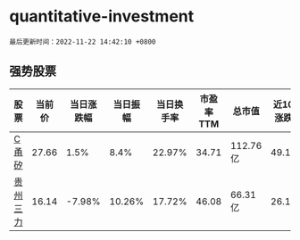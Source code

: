 # quantitative-investment

`最后更新时间：2022-11-22 14:42:10 +0800`

## 强势股票

|股票|当前价|当日涨跌幅|当日振幅|当日换手率|市盈率TTM|总市值|近10日涨跌幅|
|----|----|----|----|----|----|----|----|
|[C甬矽](https://xueqiu.com/S/SH688362)|27.66|1.5%|8.4%|22.97%|34.71|112.76亿|49.19%|
|[贵州三力](https://xueqiu.com/S/SH603439)|16.14|-7.98%|10.26%|17.72%|46.08|66.31亿|26.19%|

